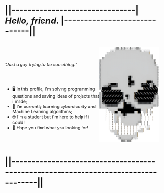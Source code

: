 # **||-------------------------------| _Hello, friend._ |-----------------------------||**
<br />


<img height="310" src="gifs/skull.gif" align=right>
<br />
<br />

*"Just a guy trying to be something."*

<br />
<br />

- 🖥️ In this profile, i'm solving programming questions and saving ideas of projects that i made;
- 🧠 I'm currently learning cybersicurity and Machine Learning algorithms;
- 🤓 I'm a student but i'm here to help if i could!
- 🌱 Hope you find what you looking for!

<br />
<br />

# **||----------------------------------------------------------------------------------||**
